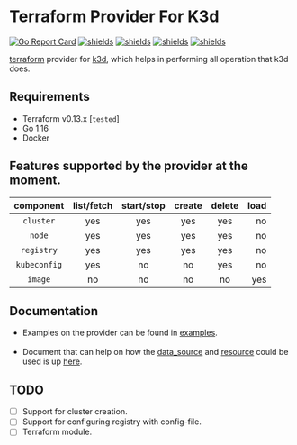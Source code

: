 # Terraform Provider For K3d


[![Go Report Card](https://goreportcard.com/badge/github.com/nikhilsbhat/terraform-provider-k3d)](https://goreportcard.com/report/github.com/nikhilsbhat/terraform-provider-k3d)
[![shields](https://img.shields.io/badge/license-mit-brightgreen)](https://github.com/nikhilsbhat/terraform-provider-k3d/blob/master/LICENSE)
[![shields](https://godoc.org/github.com/nikhilsbhat/terraform-provider-k3d?status.svg)](https://godoc.org/github.com/nikhilsbhat/terraform-provider-k3d)
[![shields](https://img.shields.io/github/v/tag/nikhilsbhat/terraform-provider-k3d.svg)](https://github.com/nikhilsbhat/terraform-provider-k3d/tags)
[![shields](https://img.shields.io/github/downloads/nikhilsbhat/terraform-provider-k3d/total.svg)](https://github.com/nikhilsbhat/terraform-provider-k3d/releases)

[terraform](https://www.terraform.io/) provider for [k3d](https://k3d.io/), which helps in performing all operation that k3d does.

## Requirements

* Terraform v0.13.x [`tested`]
* Go 1.16
* Docker

## Features supported by the provider at the moment.

| component    | list/fetch | start/stop   | create | delete | load    |
| :----------: | :--------: | :----------: |:------:|:------:| ------: |
|  `cluster`   | yes        | yes          |  yes   |  yes   |  no     |
|  `node`      | yes        | yes          |  yes   |  yes   |  no     |
|  `registry`  | yes        | yes          |  yes   |  yes   |  no     |
| `kubeconfig` | yes        | no           |   no   |  yes   |  no     |
|    `image`   | no         | no           |   no   |   no   |  yes    |

## Documentation

* Examples on the provider can be found in [examples](https://github.com/nikhilsbhat/terraform-provider-k3d/tree/master/examples). <br><br> 
* Document that can help on how the [data_source](https://www.terraform.io/docs/language/data-sources/index.html) and [resource](https://www.terraform.io/docs/language/resources/syntax.html) could be used is up [here](https://nikhilsbhat.github.io/terraform-provider-k3d).

## TODO

* [ ] Support for cluster creation.
* [ ] Support for configuring registry with config-file.
* [ ] Terraform module.